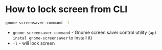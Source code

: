 # How to lock screen from CLI

```bash
gnome-screensaver-command -l
```

- `gnome-screensaver-command` - Gnome screen saver control utility (`apt instal gnome-screensaver` to install it)
- `-l` - will lock screen


